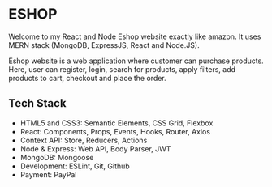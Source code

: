 # ESHOP

Welcome to my React and Node Eshop website exactly like amazon. It uses MERN stack (MongoDB, ExpressJS, React and Node.JS).

Eshop website is a web application where customer can purchase products. 
Here, user can register, login, search for products, apply filters, add products to cart, checkout and place the order.

## Tech Stack

- HTML5 and CSS3: Semantic Elements, CSS Grid, Flexbox
- React: Components, Props, Events, Hooks, Router, Axios
- Context API: Store, Reducers, Actions
- Node & Express: Web API, Body Parser, JWT
- MongoDB: Mongoose
- Development: ESLint, Git, Github
- Payment: PayPal
